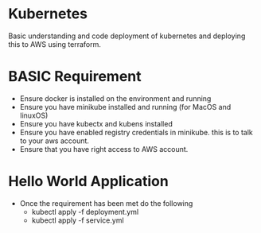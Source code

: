 # Kubernetes
Basic understanding and code deployment of kubernetes and deploying this to AWS using terraform.

# BASIC Requirement

- Ensure docker is installed on the environment and running
- Ensure you have minikube installed and running (for MacOS and linuxOS)
- Ensure you have kubectx and kubens installed
- Ensure you have enabled registry credentials in minikube. this is to talk to your aws account.
- Ensure that you have right access to AWS account.

# Hello World Application

- Once the requirement has been met do the following
  - kubectl apply -f deployment.yml
  - kubectl apply -f service.yml
